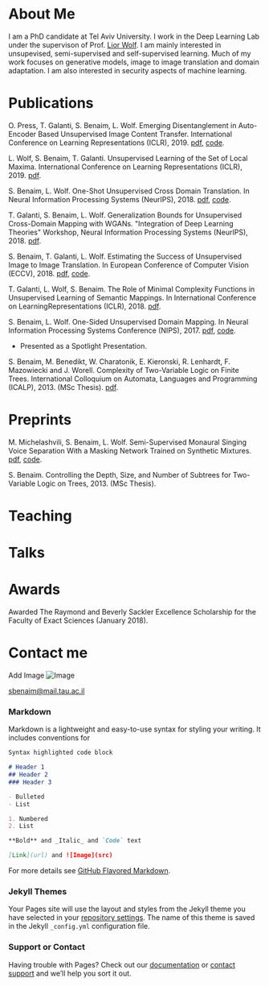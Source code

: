 # About Me

I am a PhD candidate at Tel Aviv University. I work in the Deep Learning Lab under the supervison of Prof. [Lior Wolf](https://www.cs.tau.ac.il/~wolf/). I am mainly interested in unsupevised, semi-supervised and self-supervised learning. Much of my work focuses on generative models, image to image translation and domain adaptation. I am also interested in security aspects of machine learning. 

# Publications

O. Press, T. Galanti, S. Benaim, L. Wolf. Emerging Disentanglement in Auto-Encoder Based Unsupervised Image Content Transfer. International Conference on Learning Representations (ICLR), 2019. [pdf](https://openreview.net/pdf?id=BylE1205Fm), [code](https://github.com/oripress/ContentDisentanglement). 

L. Wolf, S. Benaim, T. Galanti. Unsupervised Learning of the Set of Local Maxima. International Conference on Learning Representations (ICLR), 2019. [pdf](https://openreview.net/pdf?id=H1lqZhRcFm).

S. Benaim, L. Wolf. One-Shot Unsupervised Cross Domain Translation. In Neural Information Processing Systems (NeurIPS), 2018. [pdf](https://arxiv.org/pdf/1806.06029.pdf), [code](https://github.com/sagiebenaim/OneShotTranslation).

T. Galanti, S. Benaim, L. Wolf. Generalization Bounds for Unsupervised Cross-Domain Mapping with WGANs. "Integration of Deep Learning Theories" Workshop, Neural Information Processing Systems (NeurIPS), 2018. [pdf](https://arxiv.org/pdf/1807.08501.pdf).

S. Benaim, T. Galanti, L. Wolf. Estimating the Success of Unsupervised Image to Image Translation. In European Conference of Computer Vision (ECCV), 2018. [pdf](https://arxiv.org/pdf/1712.07886.pdf), [code](https://github.com/sagiebenaim/gan_bound).

T. Galanti, L. Wolf, S. Benaim. The Role of Minimal Complexity Functions in Unsupervised Learning of Semantic Mappings. In International Conference on LearningRepresentations (ICLR), 2018. [pdf](https://arxiv.org/pdf/1709.00074.pdf). 

S. Benaim, L. Wolf. One-Sided Unsupervised Domain Mapping. In Neural Information Processing Systems Conference (NIPS), 2017. [pdf](https://arxiv.org/pdf/1706.00826.pdf), [code](https://github.com/sagiebenaim/DistanceGAN).
- Presented as a Spotlight Presentation.

S. Benaim, M. Benedikt, W. Charatonik, E. Kieronski, R. Lenhardt, F. Mazowiecki and J. Worell. Complexity of Two-Variable Logic on Finite Trees. International Colloquium on Automata, Languages and Programming (ICALP), 2013. (MSc Thesis). [pdf](https://link.springer.com/chapter/10.1007/978-3-642-39212-2_10). 

# Preprints

M. Michelashvili, S. Benaim, L. Wolf. Semi-Supervised Monaural Singing Voice Separation With a Masking Network Trained on Synthetic Mixtures. [pdf](https://arxiv.org/pdf/1812.06087.pdf), [code](https://github.com/sagiebenaim/Singing).

S. Benaim. Controlling the Depth, Size, and Number of Subtrees for Two-Variable Logic on Trees, 2013. (MSc Thesis).

# Teaching

# Talks

# Awards

Awarded The Raymond and Beverly Sackler Excellence Scholarship for the Faculty of Exact Sciences (January 2018).

# Contact me
Add Image ![Image](src)
 
[sbenaim@mail.tau.ac.il](mailto:sbenaim@mail.tau.ac.il)


### Markdown

Markdown is a lightweight and easy-to-use syntax for styling your writing. It includes conventions for

```markdown
Syntax highlighted code block

# Header 1
## Header 2
### Header 3

- Bulleted
- List

1. Numbered
2. List

**Bold** and _Italic_ and `Code` text

[Link](url) and ![Image](src)
```

For more details see [GitHub Flavored Markdown](https://guides.github.com/features/mastering-markdown/).

### Jekyll Themes

Your Pages site will use the layout and styles from the Jekyll theme you have selected in your [repository settings](https://github.com/sagiebenaim/sagiebenaim.github.io/settings). The name of this theme is saved in the Jekyll `_config.yml` configuration file.

### Support or Contact

Having trouble with Pages? Check out our [documentation](https://help.github.com/categories/github-pages-basics/) or [contact support](https://github.com/contact) and we’ll help you sort it out.

